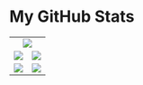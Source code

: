 # My GitHub Stats

<table style="border: none">
  <tr>
    <td colspan="2" align="center" style="border: none">
      <img src="http://github-profile-summary-cards.vercel.app/api/cards/profile-details?username=Lawrence72&theme=default" />
    </td>
  </tr>
  <tr style="border: none">
    <td align="center" style="border: none">
      <img src="http://github-profile-summary-cards.vercel.app/api/cards/repos-per-language?username=Lawrence72&theme=default" />
    </td>
    <td align="center" style="border: none">
      <img src="http://github-profile-summary-cards.vercel.app/api/cards/most-commit-language?username=Lawrence72&theme=default" />
    </td>
  </tr>
  <tr style="border: none">
    <td align="center" style="border: none">
      <img src="http://github-profile-summary-cards.vercel.app/api/cards/stats?username=Lawrence72&theme=default" />
    </td>
    <td align="center" style="border: none">
      <img src="http://github-profile-summary-cards.vercel.app/api/cards/productive-time?username=Lawrence72&theme=default&utcOffset=8" />
    </td>
  </tr>
</table>
